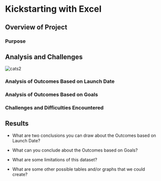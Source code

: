# Kickstarting with Excel

## Overview of Project

### Purpose

## Analysis and Challenges
![cats2](https://user-images.githubusercontent.com/35781793/186540077-b6745666-5855-4b4e-b055-c749ebdb69e0.jpg)

### Analysis of Outcomes Based on Launch Date

### Analysis of Outcomes Based on Goals

### Challenges and Difficulties Encountered

## Results

- What are two conclusions you can draw about the Outcomes based on Launch Date?

- What can you conclude about the Outcomes based on Goals?

- What are some limitations of this dataset?

- What are some other possible tables and/or graphs that we could create?
